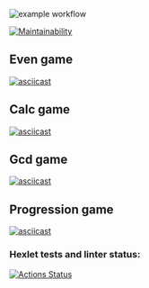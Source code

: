![example workflow](https://github.com/demogi4523/frontend-project-lvl1/actions/workflows/lint.yml/badge.svg)

[![Maintainability](https://api.codeclimate.com/v1/badges/a99a88d28ad37a79dbf6/maintainability)](https://codeclimate.com/github/codeclimate/codeclimate/maintainability)

## Even game
[![asciicast](https://asciinema.org/a/sd8C3ddahfZo9eI18L1vv5oOH.svg)](https://asciinema.org/a/sd8C3ddahfZo9eI18L1vv5oOH)


## Calc game
[![asciicast](https://asciinema.org/a/rMmuWMuduH5Zs8KyNuxoFuwNk.svg)](https://asciinema.org/a/rMmuWMuduH5Zs8KyNuxoFuwNk)

## Gcd game
[![asciicast](https://asciinema.org/a/JHeOsZUhHIPgdO5gEi2V8XTDX.svg)](https://asciinema.org/a/JHeOsZUhHIPgdO5gEi2V8XTDX)

## Progression game
[![asciicast](https://asciinema.org/a/dRaRjD22mkZ0ZABjDvhmvVp0R.svg)](https://asciinema.org/a/dRaRjD22mkZ0ZABjDvhmvVp0R)

### Hexlet tests and linter status:
[![Actions Status](https://github.com/demogi4523/frontend-project-lvl1/workflows/hexlet-check/badge.svg)](https://github.com/demogi4523/frontend-project-lvl1/actions)